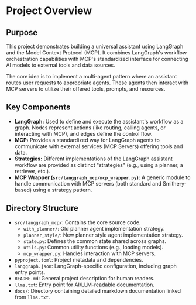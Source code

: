 # Project Overview

## Purpose

This project demonstrates building a universal assistant using LangGraph and the Model Context Protocol (MCP). It combines LangGraph's workflow orchestration capabilities with MCP's standardized interface for connecting AI models to external tools and data sources.

The core idea is to implement a multi-agent pattern where an assistant routes user requests to appropriate agents. These agents then interact with MCP servers to utilize their offered tools, prompts, and resources.

## Key Components

*   **LangGraph:** Used to define and execute the assistant's workflow as a graph. Nodes represent actions (like routing, calling agents, or interacting with MCP), and edges define the control flow.
*   **MCP:** Provides a standardized way for LangGraph agents to communicate with external services (MCP Servers) offering tools and data.
*   **Strategies:** Different implementations of the LangGraph assistant workflow are provided as distinct "strategies" (e.g., using a planner, a retriever, etc.).
*   **MCP Wrapper (`src/langgraph_mcp/mcp_wrapper.py`):** A generic module to handle communication with MCP servers (both standard and Smithery-based) using a strategy pattern.

## Directory Structure

-   `src/langgraph_mcp/`: Contains the core source code.
    -   `with_planner/`: Old planner agent implementation strategy.
    -   `planner_style/`: New planner style agent implementation strategy.
    -   `state.py`: Defines the common state shared across graphs.
    -   `utils.py`: Common utility functions (e.g., loading models).
    -   `mcp_wrapper.py`: Handles interaction with MCP servers.
-   `pyproject.toml`: Project metadata and dependencies.
-   `langgraph.json`: LangGraph-specific configuration, including graph entry points.
-   `README.md`: General project description for human readers.
-   `llms.txt`: Entry point for AI/LLM-readable documentation.
-   `docs/`: Directory containing detailed markdown documentation linked from `llms.txt`. 